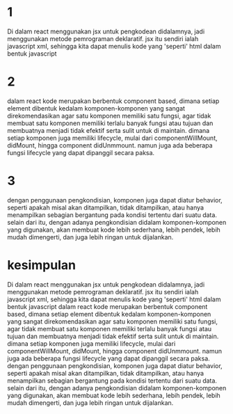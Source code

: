 # 1
Di dalam react menggunakan jsx untuk pengkodean didalamnya, jadi menggunakan metode pemrograman deklaratif. jsx itu sendiri ialah javascript xml, sehingga kita dapat menulis kode yang 'seperti' html dalam bentuk javascript

# 2
dalam react kode merupakan berbentuk component based, dimana setiap element dibentuk kedalam komponen-komponen yang sangat direkomendasikan agar satu komponen memiliki satu fungsi, agar tidak membuat satu komponen memiliki terlalu banyak fungsi atau tujuan dan membuatnya menjadi tidak efektif serta sulit untuk di maintain. dimana setiap komponen juga memiliki lifecycle, mulai dari componentWillMount, didMount, hingga component didUnmmount. namun juga ada beberapa fungsi lifecycle yang dapat dipanggil secara paksa.

# 3
dengan penggunaan pengkondisian, komponen juga dapat diatur behavior, seperti apakah misal akan ditampilkan, tidak ditampilkan, atau hanya menampilkan sebagian bergantung pada kondisi tertentu dari suatu data. selain dari itu, dengan adanya pengkondisian didalam komponen-komponen yang digunakan, akan membuat kode lebih sederhana, lebih pendek, lebih mudah dimengerti, dan juga lebih ringan untuk dijalankan.

# kesimpulan
Di dalam react menggunakan jsx untuk pengkodean didalamnya, jadi menggunakan metode pemrograman deklaratif. jsx itu sendiri ialah javascript xml, sehingga kita dapat menulis kode yang 'seperti' html dalam bentuk javascript dalam react kode merupakan berbentuk component based, dimana setiap element dibentuk kedalam komponen-komponen yang sangat direkomendasikan agar satu komponen memiliki satu fungsi, agar tidak membuat satu komponen memiliki terlalu banyak fungsi atau tujuan dan membuatnya menjadi tidak efektif serta sulit untuk di maintain. dimana setiap komponen juga memiliki lifecycle, mulai dari componentWillMount, didMount, hingga component didUnmmount. namun juga ada beberapa fungsi lifecycle yang dapat dipanggil secara paksa.
dengan penggunaan pengkondisian, komponen juga dapat diatur behavior, seperti apakah misal akan ditampilkan, tidak ditampilkan, atau hanya menampilkan sebagian bergantung pada kondisi tertentu dari suatu data. selain dari itu, dengan adanya pengkondisian didalam komponen-komponen yang digunakan, akan membuat kode lebih sederhana, lebih pendek, lebih mudah dimengerti, dan juga lebih ringan untuk dijalankan.